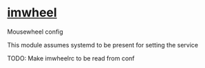 # [imwheel](https://wiki.archlinux.org/index.php/IMWheel)

Mousewheel config

This module assumes systemd to be present for setting the service

TODO: Make imwheelrc to be read from conf
